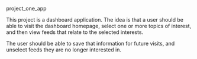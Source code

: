 project_one_app

This project is a dashboard application.  The idea is that a user should be able to visit the dashboard homepage, select one or more topics of interest, and then view feeds that relate to the selected interests.

The user should be able to save that information for future visits, and unselect feeds they are no longer interested in.

